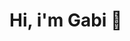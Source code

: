 # Hi, i'm Gabi 👋 

<!--
You can find me 🌍:
- [![Twitter](https://img.shields.io/twitter/url?label=icedrek&style=social&url=https%3A%2F%2Ftwitter.com%2Ficedrek)](https://twitter.com/icedrek)
- [![LinkedIn](https://img.shields.io/badge/LinkedIn-Gabriel_Bernardo-0077B5?style=for-the-badge&logo=linkedin&logoColor=white&labelColor=101010)](https://www.linkedin.com/in/gabriel-bernardo-santano-7a229830)

I’m currently learning: 

[![Kotlin](https://img.shields.io/badge/Kotlin-0095D5?style=for-the-badge&logo=kotlin&logoColor=white&labelColor=101010)]() 


**icedrek/icedrek** is a ✨ _special_ ✨ repository because its `README.md` (this file) appears on your GitHub profile.

Here are some ideas to get you started:

- 🔭 I’m currently working on ...
- 🌱 I’m currently learning [![Kotlin](https://img.shields.io/badge/Kotlin-0095D5?style=for-the-badge&logo=kotlin&logoColor=white&labelColor=101010)]() 
- 👯 I’m looking to collaborate on ...
- 🤔 I’m looking for help with ...
- 💬 Ask me about ...
- 📫 How to reach me: ...
- 😄 Pronouns: ...
- ⚡ Fun fact: ...
-->
